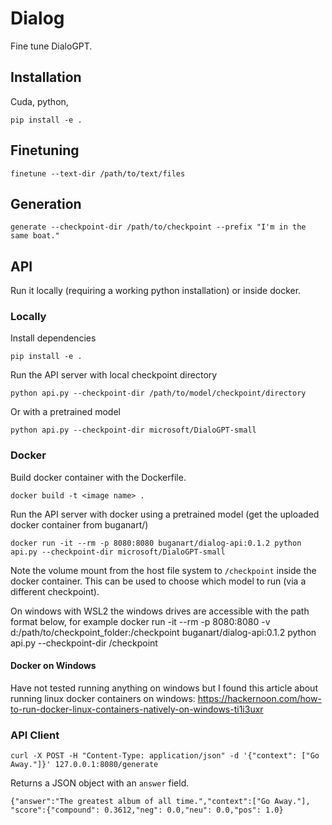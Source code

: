 # Dialog

Fine tune DialoGPT.

## Installation

Cuda, python,

    pip install -e .

## Finetuning

    finetune --text-dir /path/to/text/files

## Generation

    generate --checkpoint-dir /path/to/checkpoint --prefix "I'm in the same boat."

## API

Run it locally (requiring a working python installation) or inside docker.

### Locally
Install dependencies

    pip install -e .

Run the API server with local checkpoint directory

    python api.py --checkpoint-dir /path/to/model/checkpoint/directory

Or with a pretrained model

    python api.py --checkpoint-dir microsoft/DialoGPT-small

### Docker
Build docker container with the Dockerfile.

    docker build -t <image name> .

Run the API server with docker using a pretrained model (get the uploaded docker container from buganart/)

    docker run -it --rm -p 8080:8080 buganart/dialog-api:0.1.2 python api.py --checkpoint-dir microsoft/DialoGPT-small

Note the volume mount from the host file system to `/checkpoint` inside
the docker container. This can be used to choose which model to run (via a
different checkpoint).

On windows with WSL2 the windows drives are accessible with the path format below, for example
    docker run -it --rm -p 8080:8080 -v d:/path/to/checkpoint_folder:/checkpoint buganart/dialog-api:0.1.2 python api.py --checkpoint-dir /checkpoint


#### Docker on Windows
Have not tested running anything on windows but I found this article about
running linux docker containers on windows:
https://hackernoon.com/how-to-run-docker-linux-containers-natively-on-windows-ti1i3uxr

### API Client

    curl -X POST -H "Content-Type: application/json" -d '{"context": ["Go Away."]}' 127.0.0.1:8080/generate

Returns a JSON object with an `answer` field.

    {"answer":"The greatest album of all time.","context":["Go Away."], "score":{"compound": 0.3612,"neg": 0.0,"neu": 0.0,"pos": 1.0}

